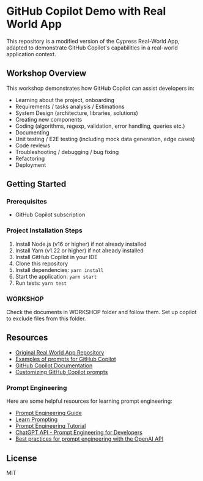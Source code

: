 # GitHub Copilot Demo with Real World App

This repository is a modified version of the Cypress Real-World App, adapted to demonstrate GitHub Copilot's capabilities in a real-world application context.

## Workshop Overview

This workshop demonstrates how GitHub Copilot can assist developers in:

- Learning about the project, onboarding
- Requirements / tasks analysis / Estimations
- System Design (architecture, libraries, solutions)
- Creating new components
- Coding (algorithms, regexp, validation, error handling, queries etc.)
- Documenting
- Unit testing / E2E testing (including mock data generation, edge cases)
- Code reviews
- Troubleshooting / debugging / bug fixing
- Refactoring
- Deployment 

## Getting Started

### Prerequisites

- GitHub Copilot subscription

### Project Installation Steps

1. Install Node.js (v16 or higher) if not already installed
2. Install Yarn (v1.22 or higher) if not already installed
3. Install GitHub Copilot in your IDE
4. Clone this repository
5. Install dependencies: `yarn install`
6. Start the application: `yarn start`
7. Run tests: `yarn test`

### WORKSHOP
Check the documents in WORKSHOP folder and follow them.
Set up copilot to exclude files from this folder.

## Resources

- [Original Real World App Repository](https://github.com/cypress-io/cypress-realworld-app)
- [Examples of prompts for GitHub Copilot](https://docs.github.com/en/copilot/example-prompts-for-github-copilot-chat)
- [GitHub Copilot Documentation](https://docs.github.com/en/copilot)
- [Customizing GitHub Copilot prompts](https://docs.github.com/en/copilot/customizing-copilot/adding-custom-instructions-for-github-copilot)

### Prompt Engineering
Here are some helpful resources for learning prompt engineering:

- [Prompt Engineering Guide](https://www.promptingguide.ai/)
- [Learn Prompting](https://learnprompting.org/docs/intro)
- [Prompt Engineering Tutorial](https://www.tutorialspoint.com/prompt_engineering/index.htm)
- [ChatGPT API - Prompt Engineering for Developers](https://learn.deeplearning.ai/courses/chatgpt-prompt-eng/lesson/1/introduction)
- [Best practices for prompt engineering with the OpenAI API](https://help.openai.com/en/articles/6654000-best-practices...html)


## License

MIT

